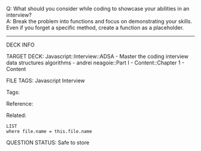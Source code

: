 Q: What should you consider while coding to showcase your abilities in an interview?  
A: Break the problem into functions and focus on demonstrating your skills. Even if you forget a specific method, create a function as a placeholder.
<!--ID: 1690376047424-->

---

DECK INFO

TARGET DECK: Javascript::Interview::ADSA - Master the coding interview data structures algorithms - andrei neagoie::Part I - Content::Chapter 1 - Content

FILE TAGS: Javascript Interview

Tags:

Reference:

Related:

```dataview
LIST
where file.name = this.file.name
```

QUESTION STATUS: Safe to store